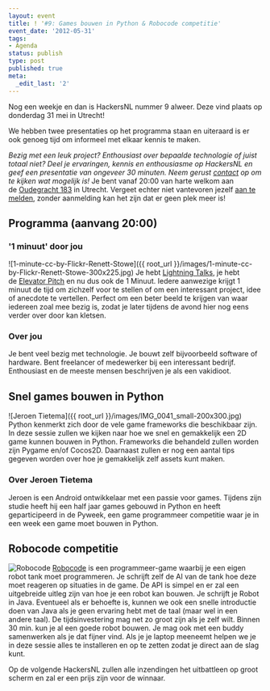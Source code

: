 ```yaml
---
layout: event
title: ! '#9: Games bouwen in Python & Robocode competitie'
event_date: '2012-05-31'
tags:
- Agenda
status: publish
type: post
published: true
meta:
  _edit_last: '2'
---
```

Nog een weekje en dan is HackersNL nummer 9 alweer. Deze vind plaats op donderdag 31 mei in Utrecht!

We hebben twee presentaties op het programma staan en uiteraard is er ook genoeg tijd om informeel met elkaar kennis te maken.

<em>Bezig met een leuk project? Enthousiast over bepaalde technologie of juist totaal niet? Deel je ervaringen, kennis en enthousiasme op HackersNL en geef een presentatie van ongeveer 30 minuten. Neem gerust <a title="Contact" href="http://hackersnl.nl/contact/">contact</a> op om te kijken wat mogelijk is!</em> Je bent vanaf 20:00 van harte welkom aan de <a href="http://g.co/maps/zzqs3">Oudegracht 183</a> in Utrecht. Vergeet echter niet vantevoren jezelf <a title="Reserveren" href="{{ root_url }}/aanmelden.html">aan te melden</a>, zonder aanmelding kan het zijn dat er geen plek meer is!

## Programma (aanvang 20:00)

### '1 minuut' door jou
![1-minute-cc-by-Flickr-Renett-Stowe]({{ root_url }}/images/1-minute-cc-by-Flickr-Renett-Stowe-300x225.jpg)
Je hebt [Lightning Talks](https://secure.wikimedia.org/wikipedia/en/wiki/Lightning_Talk), je hebt de [Elevator Pitch](https://secure.wikimedia.org/wikipedia/en/wiki/Elevator_pitch) en nu dus ook de 1 Minuut. Iedere aanwezige krijgt 1 minuut de tijd om zichzelf voor te stellen of om een interessant project, idee of anecdote te vertellen. Perfect om een beter beeld te krijgen van waar iedereen zoal mee bezig is, zodat je later tijdens de avond hier nog eens verder over door kan kletsen.

### Over jou

Je bent veel bezig met technologie. Je bouwt zelf bijvoorbeeld software of hardware. Bent freelancer of medewerker bij een interessant bedrijf. Enthousiast en de meeste mensen beschrijven je als een vakidioot.

## Snel games bouwen in Python

![Jeroen Tietema]({{ root_url }}/images/IMG_0041_small-200x300.jpg) Python kenmerkt zich door de vele game frameworks die beschikbaar zijn. In deze sessie zullen we kijken naar hoe we snel en gemakkelijk een 2D game kunnen bouwen in Python. Frameworks die behandeld zullen worden zijn Pygame en/of Cocos2D. Daarnaast zullen er nog een aantal tips gegeven worden over hoe je gemakkelijk zelf assets kunt maken.

### Over Jeroen Tietema

Jeroen is een Android ontwikkelaar met een passie voor games. Tijdens zijn studie heeft hij een half jaar games gebouwd in Python en heeft geparticipeerd in de Pyweek, een game programmeer competitie waar je in een week een game moet bouwen in Python.

## Robocode competitie

![Robocode](http://robocode.sourceforge.net/gfx/robocode_logo_tanks.png) <a title="Robocode" href="http://robocode.sourceforge.net/">Robocode</a> is een programmeer-game waarbij je een eigen robot tank moet programmeren. Je schrijft zelf de AI van de tank hoe deze moet reageren op situaties in de game. De API is simpel en er zal een uitgebreide uitleg zijn van hoe je een robot kan bouwen. Je schrijft je Robot in Java. Eventueel als er behoefte is, kunnen we ook een snelle introductie doen van Java als je geen ervaring hebt met de taal (maar wel in een andere taal). De tijdsinvestering mag net zo groot zijn als je zelf wilt. Binnen 30 min. kun je al een goede robot bouwen. Je mag ook met een buddy samenwerken als je dat fijner vind. Als je je laptop meeneemt helpen we je in deze sessie alles te installeren en op te zetten zodat je direct aan de slag kunt.

Op de volgende HackersNL zullen alle inzendingen het uitbattleen op groot scherm en zal er een prijs zijn voor de winnaar.
